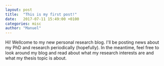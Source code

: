 ```yaml
---
layout: post
title:  "This is my first post!"
date:   2017-07-11 15:49:00 +0100
categories: misc
author: "Manuel"
---
```

Hi! Wellcome to my new personal research blog. I'll be posting news about my PhD and research periodically (hopefully). In the meantime, feel free to look around my blog and read about what my research interests  are and what my thesis topic is about. 
